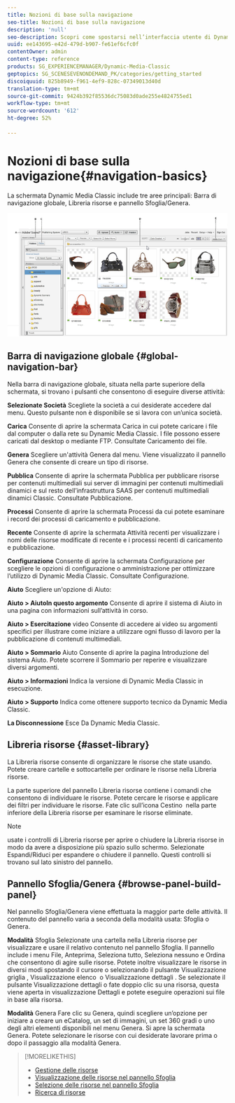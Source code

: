 ```yaml
---
title: Nozioni di base sulla navigazione
seo-title: Nozioni di base sulla navigazione
description: 'null'
seo-description: Scopri come spostarsi nell’interfaccia utente di Dynamic Media Classic.
uuid: ee143695-e42d-479d-b907-fe61ef6cfc0f
contentOwner: admin
content-type: reference
products: SG_EXPERIENCEMANAGER/Dynamic-Media-Classic
geptopics: SG_SCENESEVENONDEMAND_PK/categories/getting_started
discoiquuid: 825b8949-f961-4ef9-828c-07349013d40d
translation-type: tm+mt
source-git-commit: 9424b392f85536dc75083d0ade255e4824755ed1
workflow-type: tm+mt
source-wordcount: '612'
ht-degree: 52%

---
```



# Nozioni di base sulla navigazione{#navigation-basics}

La schermata Dynamic Media Classic include tre aree principali: Barra di navigazione globale, Libreria risorse e pannello Sfoglia/Genera.

![Nozioni di base sulla navigazione](/help/assets/gs_navigation_basics_popup_popup.png)

## Barra di navigazione globale {#global-navigation-bar}

Nella barra di navigazione globale, situata nella parte superiore della schermata, si trovano i pulsanti che consentono di eseguire diverse attività:

**Selezionate Società** Scegliete la società a cui desiderate accedere dal menu. Questo pulsante non è disponibile se si lavora con un’unica società.

**Carica** Consente di aprire la schermata Carica in cui potete caricare i file dal computer o dalla rete su Dynamic Media Classic. I file possono essere caricati dal desktop o mediante FTP. Consultate Caricamento dei file.

**Genera** Scegliere un&#39;attività Genera dal menu. Viene visualizzato il pannello Genera che consente di creare un tipo di risorse.

**Pubblica** Consente di aprire la schermata Pubblica per pubblicare risorse per contenuti multimediali sui server di immagini per contenuti multimediali dinamici e sul resto dell’infrastruttura SAAS per contenuti multimediali dinamici Classic. Consultate Pubblicazione.

**Processi** Consente di aprire la schermata Processi da cui potete esaminare i record dei processi di caricamento e pubblicazione.

**Recente** Consente di aprire la schermata Attività recenti per visualizzare i nomi delle risorse modificate di recente e i processi recenti di caricamento e pubblicazione.

**Configurazione** Consente di aprire la schermata Configurazione per scegliere le opzioni di configurazione o amministrazione per ottimizzare l’utilizzo di Dynamic Media Classic. Consultate Configurazione.

**Aiuto** Scegliere un&#39;opzione di Aiuto:

**Aiuto > AiutoIn questo argomento** Consente di aprire il sistema di Aiuto in una pagina con informazioni sull’attività in corso.

**Aiuto > Esercitazione** video Consente di accedere ai video su argomenti specifici per illustrare come iniziare a utilizzare ogni flusso di lavoro per la pubblicazione di contenuti multimediali.

**Aiuto > Sommario** Aiuto Consente di aprire la pagina Introduzione del sistema Aiuto. Potete scorrere il Sommario per reperire e visualizzare diversi argomenti.

**Aiuto > Informazioni** Indica la versione di Dynamic Media Classic in esecuzione.

**Aiuto > Supporto** Indica come ottenere supporto tecnico da Dynamic Media Classic.

**La Disconnessione** Esce Da Dynamic Media Classic.

## Libreria risorse {#asset-library}

La Libreria risorse consente di organizzare le risorse che state usando. Potete creare cartelle e sottocartelle per ordinare le risorse nella Libreria risorse.

La parte superiore del pannello Libreria risorse contiene i comandi che consentono di individuare le risorse. Potete cercare le risorse e applicare dei filtri per individuare le risorse. Fate clic sull’icona Cestino  nella parte inferiore della Libreria risorse per esaminare le risorse eliminate.

>[!NOTE]
>
>usate i controlli di Libreria risorse per aprire o chiudere la Libreria risorse in modo da avere a disposizione più spazio sullo schermo. Selezionate Espandi/Riduci per espandere o chiudere il pannello. Questi controlli si trovano sul lato sinistro del pannello.

## Pannello Sfoglia/Genera {#browse-panel-build-panel}

Nel pannello Sfoglia/Genera viene effettuata la maggior parte delle attività. Il contenuto del pannello varia a seconda della modalità usata: Sfoglia o Genera.

**Modalità** Sfoglia Selezionate una cartella nella Libreria risorse per visualizzare e usare il relativo contenuto nel pannello Sfoglia. Il pannello include i menu File, Anteprima, Seleziona tutto, Seleziona nessuno e Ordina che consentono di agire sulle risorse. Potete inoltre visualizzare le risorse in diversi modi spostando il cursore o selezionando il pulsante Visualizzazione griglia , Visualizzazione elenco  o Visualizzazione dettagli . Se selezionate il pulsante Visualizzazione dettagli o fate doppio clic su una risorsa, questa viene aperta in visualizzazione Dettagli e potete eseguire operazioni sui file in base alla risorsa. 

**Modalità** Genera Fare clic su Genera, quindi scegliere un’opzione per iniziare a creare un eCatalog, un set di immagini, un set 360 gradi o uno degli altri elementi disponibili nel menu Genera. Si apre la schermata Genera. Potete selezionare le risorse con cui desiderate lavorare prima o dopo il passaggio alla modalità Genera.

>[!MORELIKETHIS]
>
>* [Gestione delle risorse](about-managing-assets.md)
>* [Visualizzazione delle risorse nel pannello Sfoglia](viewing-assets-browse-panel.md#viewing_assets_in_the_browse_panel)
>* [Selezione delle risorse nel pannello Sfoglia](selecting-assets-browse-panel.md#selecting_assets_in_the_browse_panel)
>* [Ricerca di risorse](searching-assets.md#searching_assets)

